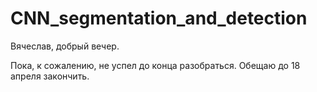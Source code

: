 # CNN_segmentation_and_detection

Вячеслав, добрый вечер.

Пока, к сожалению, не успел до конца разобраться.
Обещаю до 18 апреля закончить.
